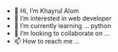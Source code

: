 - 👋 Hi, I’m Khayrul Alom 
- 👀 I’m interested in web developer 
- 🌱 I’m currently learning ... python 
- 💞️ I’m looking to collaborate on ...
- 📫 How to reach me ...

<!---
Aqua155/Aqua155 is a ✨ special ✨ repository because its `README.md` (this file) appears on your GitHub profile.
You can click the Preview link to take a look at your changes.
--->

